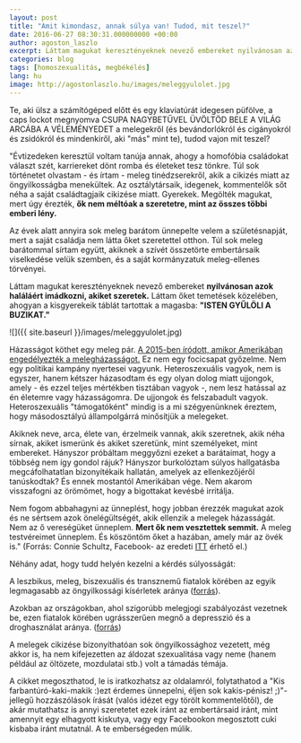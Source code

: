 ```yaml
---
layout: post
title: "Amit kimondasz, annak súlya van! Tudod, mit teszel?"
date: 2016-06-27 08:30:31.000000000 +00:00
author: agoston_laszlo
excerpt: Láttam magukat keresztényeknek nevező embereket nyilvánosan azok haláláért imádkozni, akiket szeretek. Láttam őket temetések közelében, ahogyan a kisgyerekeik táblát tartottak a magasba:
categories: blog
tags: [homoszexualitás, megbékélés]
lang: hu
image: http://agostonlaszlo.hu/images/meleggyulolet.jpg
---
```

Te, aki ülsz a számítógéped előtt és egy klaviatúrát idegesen püfölve, a caps lockot megnyomva CSUPA NAGYBETŰVEL ÜVÖLTÖD BELE A VILÁG ARCÁBA A VÉLEMÉNYEDET a melegekről (és bevándorlókról és cigányokról és zsidókról és mindenkiről, aki "más" mint te), tudod vajon mit teszel?

"Évtizedeken keresztül voltam tanúja annak, ahogy a homofóbia családokat választ szét, karriereket dönt romba és életeket tesz tönkre. Túl sok történetet olvastam - és írtam - meleg tinédzserekről, akik a cikizés miatt az öngyilkosságba menekültek. Az osztálytársaik, idegenek, kommentelők sőt néha a saját családtagjaik cikizése miatt. Gyerekek. Megölték magukat, mert úgy érezték, **ők nem méltóak a szeretetre, mint az összes többi emberi lény.**

Az évek alatt annyira sok meleg barátom ünnepelte velem a születésnapját, mert a saját családja nem látta őket szeretettel otthon. Túl sok meleg barátommal sírtam együtt, akiknek a szívét összetörte embertársaik viselkedése velük szemben, és a saját kormányzatuk meleg-ellenes törvényei.

Láttam magukat keresztényeknek nevező embereket **nyilvánosan azok haláláért imádkozni, akiket szeretek.** Láttam őket temetések közelében, ahogyan a kisgyerekeik táblát tartottak a magasba: **"ISTEN GYŰLÖLI A BUZIKAT."**

![]({{ site.baseurl }}/images/meleggyulolet.jpg)

Házasságot köthet egy meleg pár. [A 2015-ben íródott, amikor Amerikában engedélyezték a melegházasságot.](http://index.hu/kulfold/2015/06/26/egesz_amerikaban_legalis_lett_a_meleghazassag/) Ez nem egy focicsapat győzelme. Nem egy politikai kampány nyertesei vagyunk. Heteroszexuális vagyok, nem is egyszer, hanem kétszer házasodtam és egy olyan dolog miatt ujjongok, amely - és ezzel teljes mértékben tisztában vagyok -, nem lesz hatással az én életemre vagy házasságomra. De ujjongok és felszabadult vagyok. Heteroszexuális "támogatóként" mindig is a mi szégyenünknek éreztem, hogy másodosztályú állampolgárrá minősítjük a melegeket.

Akiknek neve, arca, élete van, érzelmeik vannak, akik szeretnek, akik néha sírnak, akiket ismerünk és akiket szeretünk, mint személyeket, mint embereket. Hányszor próbáltam meggyőzni ezeket a barátaimat, hogy a többség nem így gondol rájuk? Hányszor burkolóztam súlyos hallgatásba megcáfolhatatlan bizonyítékaik hallatán, amelyek az ellenkezőjéről tanúskodtak? És ennek mostantól Amerikában vége. Nem akarom visszafogni az örömömet, hogy a bigottakat kevésbé irritálja.

Nem fogom abbahagyni az ünneplést, hogy jobban érezzék magukat azok és ne sértsem azok önelégültségét, akik ellenzik a melegek házasságát. Nem az ő vereségüket ünneplem. **Mert ők nem vesztettek semmit.** A meleg testvéreimet ünneplem. És köszöntöm őket a hazában, amely már az övék is." (Forrás: Connie Schultz, Facebook- az eredeti [ITT](https://www.facebook.com/schultz.connie/posts/10153324843165272?fref=nf) érhető el.)

Néhány adat, hogy tudd helyén kezelni a kérdés súlyosságát:

A leszbikus, meleg, biszexuális és transznemű fiatalok körében az egyik legmagasabb az öngyilkossági kísérletek aránya ([forrás](http://www.npr.org/templates/story/story.php?storyId=98782569)).

Azokban az országokban, ahol szigorúbb melegjogi szabályozást vezetnek be, ezen fiatalok körében ugrásszerűen megnő a depresszió és a droghasználat aránya. ([forrás](http://ajph.aphapublications.org/doi/abs/10.2105/AJPH.2009.168815))

A melegek cikizése bizonyíthatóan sok öngyilkossághoz vezetett, még akkor is, ha nem kifejezetten az áldozat szexualitása vagy neme (hanem például az öltözete, mozdulatai stb.) volt a támadás témája.

A cikket megoszthatod, le is iratkozhatsz az oldalamról, folytathatod a "Kis farbantúró-kaki-makik :)ezt érdemes ünnepelni, éljen sok kakis-pénisz! ;)<span>"-jellegű hozzászólások írását (valós idézet egy törölt kommentelőtől),</span> de akár mutathatsz is annyi szeretetet ezek iránt az embertársaid iránt, mint amennyit egy elhagyott kiskutya, vagy egy Facebookon megosztott cuki kisbaba iránt mutatnál. A te emberségeden múlik.
